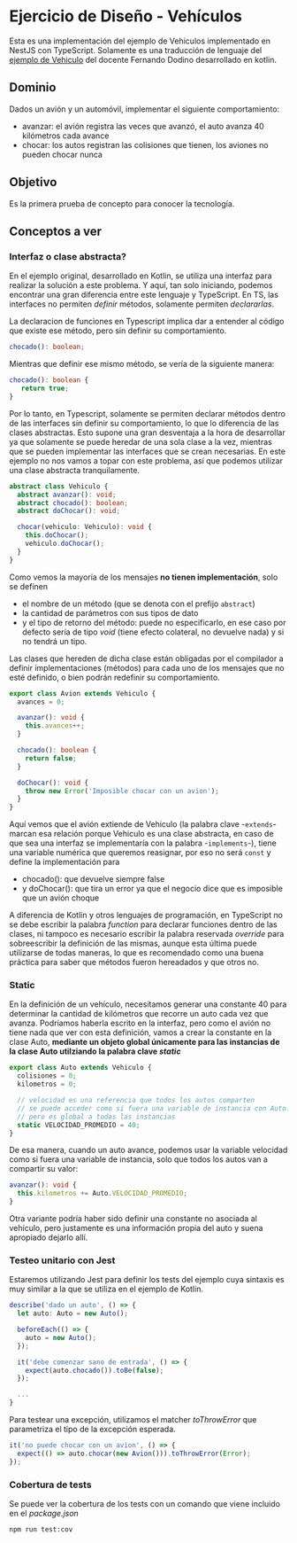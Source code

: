 # Ejercicio de Diseño - Vehículos

Esta es una implementación del ejemplo de Vehiculos implementado en NestJS con TypeScript.
Solamente es una traducción de lenguaje del [ejemplo de Vehiculo](https://github.com/uqbar-project/eg-vehiculos-kotlin) del docente Fernando Dodino desarrollado en kotlin.

## Dominio

Dados un avión y un automóvil, implementar el siguiente comportamiento:

- avanzar: el avión registra las veces que avanzó, el auto avanza 40 kilómetros cada avance
- chocar: los autos registran las colisiones que tienen, los aviones no pueden chocar nunca

## Objetivo

Es la primera prueba de concepto para conocer la tecnología.

## Conceptos a ver

### Interfaz o clase abstracta?

En el ejemplo original, desarrollado en Kotlin, se utiliza una interfaz para realizar la solución a este problema. Y aquí, tan solo iniciando, podemos encontrar una gran diferencia entre este lenguaje y TypeScript. En TS, las interfaces no permiten _definir_ métodos, solamente permiten _declararlas_. 

La declaracion de funciones en Typescript implica dar a entender al código que existe ese método, pero sin definir su comportamiento.

``` typescript
chocado(): boolean;
```

Mientras que definir ese mismo método, se vería de la siguiente manera:

``` typescript
chocado(): boolean {
   return true;
}
```

Por lo tanto, en Typescript, solamente se permiten declarar métodos dentro de las interfaces sin definir su comportamiento, lo que lo diferencia de las clases abstractas. Esto supone una gran desventaja a la hora de desarrollar ya que solamente se puede heredar de una sola clase a la vez, mientras que se pueden implementar las interfaces que se crean necesarias. En este ejemplo no nos vamos a topar con este problema, así que podemos utilizar una clase abstracta tranquilamente.

``` typescript
abstract class Vehiculo {
  abstract avanzar(): void;
  abstract chocado(): boolean;
  abstract doChocar(): void;

  chocar(vehiculo: Vehiculo): void {
    this.doChocar();
    vehiculo.doChocar();
  }
}
```

Como vemos la mayoría de los mensajes **no tienen implementación**, solo se definen

- el nombre de un método (que se denota con el prefijo `abstract`)
- la cantidad de parámetros con sus tipos de dato
- y el tipo de retorno del método: puede no especificarlo, en ese caso por defecto sería de tipo _void_ (tiene efecto colateral, no devuelve nada) y si no tendrá un tipo.

Las clases que hereden de dicha clase están obligadas por el compilador a definir implementaciones (métodos) para
cada uno de los mensajes que no esté definido, o bien podrán redefinir su comportamiento.

``` typescript
export class Avion extends Vehiculo {
  avances = 0;

  avanzar(): void {
    this.avances++;
  }

  chocado(): boolean {
    return false;
  }

  doChocar(): void {
    throw new Error('Imposible chocar con un avion');
  }
}
```

Aquí vemos que el avión extiende de Vehiculo (la palabra clave -`extends`- marcan esa relación porque Vehiculo es una clase abstracta, en caso de que sea una interfaz se implementaría con la palabra -`implements`-),
tiene una variable numérica que queremos reasignar, por eso no será `const` y define la implementación para

- chocado(): que devuelve siempre false
- y doChocar(): que tira un error ya que el negocio dice que es imposible que un avión choque

A diferencia de Kotlin y otros lenguajes de programación, en TypeScript no se debe escribir la palabra _function_ para declarar funciones dentro de las clases, ni tampoco es necesario escribir la palabra reservada _override_ para sobreescribir la definición de las mismas, aunque esta última puede utilizarse de todas maneras, lo que es recomendado como una buena práctica para saber que métodos fueron hereadados y que otros no.

### Static

En la definición de un vehículo, necesitamos generar una constante 40 para determinar la cantidad de kilómetros que
recorre un auto cada vez que avanza. Podríamos haberla escrito en la interfaz, pero como el avión no tiene nada
que ver con esta definición, vamos a crear la constante en la clase Auto, **mediante un objeto global únicamente para
las instancias de la clase Auto utilziando la palabra clave _static_**

``` typescript
export class Auto extends Vehiculo {
  colisiones = 0;
  kilometros = 0;

  // velocidad es una referencia que todos los autos comparten
  // se puede acceder como si fuera una variable de instancia con Auto.VELOCIDAD_PROMEDIO
  // pero es global a todas las instancias
  static VELOCIDAD_PROMEDIO = 40;
}
```

De esa manera, cuando un auto avance, podemos usar la variable velocidad como si fuera una variable de instancia, solo
que todos los autos van a compartir su valor:

``` typescript
avanzar(): void {
  this.kilometros += Auto.VELOCIDAD_PROMEDIO;
}
```

Otra variante podría haber sido definir una constante no asociada al vehículo, pero justamente es una información propia del auto y suena apropiado dejarlo allí.

### Testeo unitario con Jest

Estaremos utilizando Jest para definir los tests del ejemplo cuya sintaxis es muy similar a la que se utiliza en el ejemplo de Kotlin.

``` typescript
describe('dado un auto', () => {
  let auto: Auto = new Auto();

  beforeEach(() => {
    auto = new Auto();
  });

  it('debe comenzar sano de entrada', () => {
    expect(auto.chocado()).toBe(false);
  });

  ...
}
```

Para testear una excepción, utilizamos el matcher _toThrowError_ que parametriza el tipo de la excepción esperada.

``` typescript
it('no puede chocar con un avion', () => {
  expect(() => auto.chocar(new Avion())).toThrowError(Error);
});
```

### Cobertura de tests

Se puede ver la cobertura de los tests con un comando que viene incluido en el _package.json_

``` batch
npm run test:cov
```
